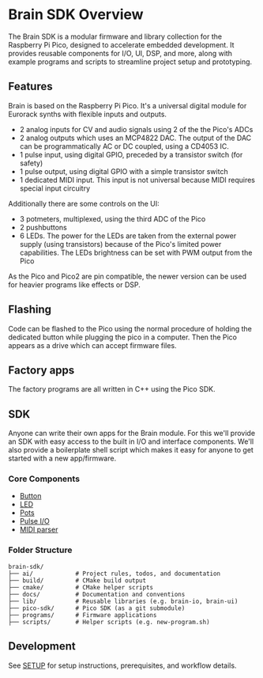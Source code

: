# Brain SDK Overview

The Brain SDK is a modular firmware and library collection for the Raspberry Pi Pico, designed to accelerate embedded development. It provides reusable components for I/O, UI, DSP, and more, along with example programs and scripts to streamline project setup and prototyping.

## Features
Brain is based on the Raspberry Pi Pico. It's a universal digital module for Eurorack synths with flexible inputs and outputs.
- 2 analog inputs for CV and audio signals using 2 of the the Pico's ADCs
- 2 analog outputs which uses an MCP4822 DAC. The output of the DAC can be programmatically AC or DC coupled, using a CD4053 IC.
- 1 pulse input, using digital GPIO, preceded by a transistor switch (for safety)
- 1 pulse output, using digital GPIO with a simple transistor switch
- 1 dedicated MIDI input. This input is not universal because MIDI requires special input circuitry

Additionally there are some controls on the UI:
- 3 potmeters, multiplexed, using the third ADC of the Pico
- 2 pushbuttons
- 6 LEDs. The power for the LEDs are taken from the external power supply (using transistors) because of the Pico's limited power capabilities. The LEDs brightness can be set with PWM output from the Pico

As the Pico and Pico2 are pin compatible, the newer version can be used for heavier programs like effects or DSP.

## Flashing
Code can be flashed to the Pico using the normal procedure of holding the dedicated button while plugging the pico in a computer. Then the Pico appears as a drive which can accept firmware files.

## Factory apps
The factory programs are all written in C++ using the Pico SDK.


## SDK

Anyone can write their own apps for the Brain module. For this we'll provide an SDK with easy access to the built in I/O and interface components. We'll also provide a boilerplate shell script which makes it easy for anyone to get started with a new app/firmware.

### Core Components

- [Button](docs/BUTTON.md)
- [LED](docs/LED.md)
- [Pots](docs/POT_MULTIPLEXER.md)
- [Pulse I/O](docs/PULSE.md)
- [MIDI parser](docs/MIDI_PARSER.md)


### Folder Structure
```
brain-sdk/
├── ai/            # Project rules, todos, and documentation
├── build/         # CMake build output
├── cmake/         # CMake helper scripts
├── docs/          # Documentation and conventions
├── lib/           # Reusable libraries (e.g. brain-io, brain-ui)
├── pico-sdk/      # Pico SDK (as a git submodule)
├── programs/      # Firmware applications
├── scripts/       # Helper scripts (e.g. new-program.sh)
```

## Development
See [SETUP](docs/SETUP.md) for setup instructions, prerequisites, and workflow details.